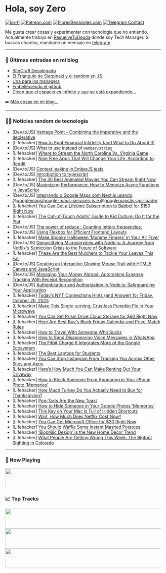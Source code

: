 # Hola, soy Zero

[![ko-fi](https://ko-fi.com/img/githubbutton_sm.svg)](https://ko-fi.com/J3J4N0LUK)
[![Patreon.com](https://img.shields.io/endpoint.svg?url=https%3A%2F%2Fshieldsio-patreon.vercel.app%2Fapi%3Fusername%3Dzerodragon%26type%3Dpatrons&style=for-the-badge)](https://patreon.com/zerodragon)
[![FloresBenavides.com](https://img.shields.io/website?down_message=oops&label=MiBlog&style=for-the-badge&up_message=online&url=https%3A%2F%2Ffloresbenavides.com)](https://floresbenavides.com)
[![Telegram Contact](https://img.shields.io/badge/escr%C3%ADbeme-ZeroDragon-%2326A5E4?style=for-the-badge&logo=telegram)](https://t.me/zerodragon)

Me gusta crear cosas y experimentar con tecnología que no entiendo.
Actualmente trabajo en [ResuelveTuDeuda](http://github.com/resuelve) donde soy Tech Manager.
Si buscas chamba, mandame un mensaje en [telegram](https://t.me/zerodragon).

---

### 📕 Últimas entradas en mi blog
<!-- BLOG-POST-LIST:START -->
- [SiteCraft Desplegado](https://floresbenavides.com/sitecraft-desplegado/)
- [El Triángulo de Sierpinski y el random en JS](https://floresbenavides.com/el-triangulo-de-sierpinski-y-el-random-en-js/)
- [Una para los managers](https://floresbenavides.com/una-para-los-managers/)
- [Embelleciendo el github](https://floresbenavides.com/embelleciendo-el-github/)
- [Dicen que el espacio es infinito y que se está expandiendo…](https://floresbenavides.com/dicen-que-el-espacio-es-infinito-y-que-se-esta-expandiendo/)
<!-- BLOG-POST-LIST:END -->

➡️ [Más cosas en mi blog...](https://floresbenavides.com)

---

### 👨‍💻 Noticias random de tecnología
<!-- TECH-POSTS:START -->
- [Dev.to/JS] [Vantage Point - Combining the imperative and the declerative](https://dev.to/ibrahimtanyalcin/vantage-point-combining-the-imperative-and-the-declerative-4fdk)
- [Lifehacker] [How to Spot Financial Infidelity &lpar;and What to Do About It&rpar;](https://lifehacker.com/how-to-spot-financial-infidelity-and-what-to-do-about-1850937367)
- [Dev.to/JS] [What to use instead of `@ember/string`](https://dev.to/nullvoxpopuli/what-to-use-instead-of-emberstring-34mo)
- [Lifehacker] [Where to Stream the North Carolina Vs. Virginia Game](https://lifehacker.com/where-to-stream-the-north-carolina-vs-virginia-game-1850945079)
- [Lifehacker] [Nine Free Apps That Will Change Your Life, According to Reddit](https://lifehacker.com/the-best-free-apps-that-will-change-your-life-accordin-1850944947)
- [Dev.to/JS] [Context leaking in EmberJS tests](https://dev.to/michalbryxi/context-leaking-in-emberjs-tests-52nm)
- [Dev.to/JS] [Introduction to typescript](https://dev.to/shyynux/introduction-to-typescript-303o)
- [Lifehacker] [The 30 Best Animated Movies You Can Stream Right Now](https://lifehacker.com/best-animated-movies-on-streaming-1850942505)
- [Dev.to/JS] [Maximizing Performance: How to Memoize Async Functions in JavaScript](https://dev.to/devsmitra/maximizing-performance-how-to-memoize-async-functions-in-javascript-4on8)
- [Dev.to/JS] [Integrando o Google Maps com Next.js usando @googlemaps/google-maps-services-js e @googlemaps/js-api-loader](https://dev.to/devdoido/integrando-o-google-maps-com-nextjs-usando-googlemapsgoogle-maps-services-js-e-googlemapsjs-api-loader-21c5)
- [Lifehacker] [You Can Get a Lifetime Subscription to Babbel for $150 Right Now](https://lifehacker.com/you-can-get-a-lifetime-subscription-to-babbel-for-150-1850935747)
- [Lifehacker] [The Out-of-Touch Adults&#39; Guide to Kid Culture: Do It for the Plot](https://lifehacker.com/the-out-of-touch-adults-guide-to-kid-culture-do-it-for-1850944099)
- [Dev.to/JS] [The power of reduce : Counting letters frequencies.](https://dev.to/artydev/the-power-of-reduce-counting-letters-frequencies-187g)
- [Dev.to/JS] [Using Flexbox for Efficient Frontend Layouts](https://dev.to/rowsanali/using-flexbox-for-efficient-frontend-layouts-2531)
- [Lifehacker] [Make Spooky Halloween ‘Mummy Fingers’ in Your Air Fryer](https://lifehacker.com/make-spooky-halloween-mummy-fingers-in-your-air-fryer-1850943021)
- [Dev.to/JS] [Demystifying Microservices with Node.js: A Journey from Netflix&#39;s Semicolon Crisis to the Future of Software](https://dev.to/davydocsurg/demystifying-microservices-with-nodejs-a-journey-from-netflixs-semicolon-crisis-to-the-future-of-software-103e)
- [Lifehacker] [These Are the Best Mulchers to Tackle Your Leaves This Fall](https://lifehacker.com/best-vacuum-mulchers-for-leaves-1850942354)
- [Dev.to/JS] [Creating an Interactive Glowing Mouse Trail with HTML5 Canvas and JavaScript](https://dev.to/mawayalebo/creating-an-interactive-glowing-mouse-trail-with-html5-canvas-and-javascript-4a04)
- [Dev.to/JS] [Managing Your Money Abroad: Automating Expense Tracking With Receipt Recognition](https://dev.to/kwan/managing-your-money-abroad-automating-expense-tracking-with-receipt-recognition-1meg)
- [Dev.to/JS] [Authentication and Authorization in Node.js: Safeguarding Your Application](https://dev.to/saint_vandora/authentication-and-authorization-in-nodejs-safeguarding-your-application-3l2f)
- [Lifehacker] [Today’s NYT Connections Hints &lpar;and Answer&rpar; for Friday, October 20, 2023](https://lifehacker.com/nyt-connections-answer-today-october-20-2023-1850940875)
- [Lifehacker] [Make This Single-serving, Crustless Pumpkin Pie in Your Microwave](https://lifehacker.com/make-this-single-serving-crustless-pumpkin-pie-in-your-1850943180)
- [Lifehacker] [You Can Get Prism Drive Cloud Storage for $60 Right Now](https://lifehacker.com/you-can-get-prism-drive-cloud-storage-for-60-right-now-1850935644)
- [Lifehacker] [Here Are Best Buy&#39;s Black Friday Calendar and Price-Match Rules](https://lifehacker.com/best-buys-black-friday-calendar-1850942632)
- [Lifehacker] [How to Travel With Someone Who Sucks](https://lifehacker.com/how-to-travel-with-someone-who-sucks-1850937387)
- [Lifehacker] [How to Send Disappearing Voice Messages in WhatsApp](https://lifehacker.com/how-to-send-disappearing-voice-messages-in-whatsapp-1850941975)
- [Lifehacker] [The Fitbit Charge 6 Integrates More of the Google Ecosystem](https://lifehacker.com/fitbit-charge-6-review-1850941537)
- [Lifehacker] [The Best Laptops for Students](https://lifehacker.com/best-laptops-for-kids-1850940357)
- [Lifehacker] [You Can Stop Instagram From Tracking You Across Other Sites and Apps](https://lifehacker.com/you-can-stop-instagram-from-tracking-you-across-other-s-1850941462)
- [Lifehacker] [Here’s How Much You Can Make Renting Out Your Driveway](https://lifehacker.com/here-s-how-much-you-can-make-renting-out-your-driveway-1850941525)
- [Lifehacker] [How to Block Someone From Appearing in Your iPhone Photo ‘Memories’](https://lifehacker.com/how-to-block-someone-from-appearing-in-your-iphone-phot-1850941624)
- [Lifehacker] [How Much Turkey Do You Actually Need to Buy for Thanksgiving?](https://lifehacker.com/how-much-food-do-you-actually-need-for-thanksgiving-1848068486)
- [Lifehacker] [Pop-Tarts Are the New Toast](https://lifehacker.com/pop-tarts-are-the-new-toast-1850941409)
- [Lifehacker] [How to Hide Someone in Your Google Photos &#39;Memories&#39;](https://lifehacker.com/how-to-hide-someone-in-your-google-photos-memories-1850941408)
- [Lifehacker] [This Key on Your Mac Is Full of Hidden Shortcuts](https://lifehacker.com/this-key-on-your-mac-is-full-of-hidden-shortcuts-1850941307)
- [Lifehacker] [Wait, How Much Does Netflix Cost Now?](https://lifehacker.com/wait-how-much-does-netflix-cost-now-1850655093)
- [Lifehacker] [You Can Get Microsoft Office for $30 Right Now](https://lifehacker.com/you-can-get-microsoft-office-for-30-right-now-1850935211)
- [Lifehacker] [You Should Waffle Some Instant Mashed Potatoes](https://lifehacker.com/instant-mashed-potato-waffles-recipe-1850939015)
- [Lifehacker] [‘Biophilic Design’ Is the New Home Decor Trend](https://lifehacker.com/biophilic-design-is-the-new-home-decor-trend-1850939348)
- [Lifehacker] [What People Are Getting Wrong This Week: The Bigfoot Sighting in Colorado](https://lifehacker.com/what-people-are-getting-wrong-this-week-the-bigfoot-si-1850939927)<!-- TECH-POSTS:END -->

---

### 🎵 Now Playing
<a href="https://spotify-now-playing-dun.vercel.app/now-playing?open"><img src="https://spotify-now-playing-dun.vercel.app/now-playing" width="540" height="64"></a>

### 📈 Top Tracks
<a href="https://spotify-now-playing-dun.vercel.app/top-tracks?i=1&open"><img src="https://spotify-now-playing-dun.vercel.app/top-tracks?i=1" width="540" height="64"></a>
<a href="https://spotify-now-playing-dun.vercel.app/top-tracks?i=2&open"><img src="https://spotify-now-playing-dun.vercel.app/top-tracks?i=2" width="540" height="64"></a>
<a href="https://spotify-now-playing-dun.vercel.app/top-tracks?i=3&open"><img src="https://spotify-now-playing-dun.vercel.app/top-tracks?i=3" width="540" height="64"></a>

